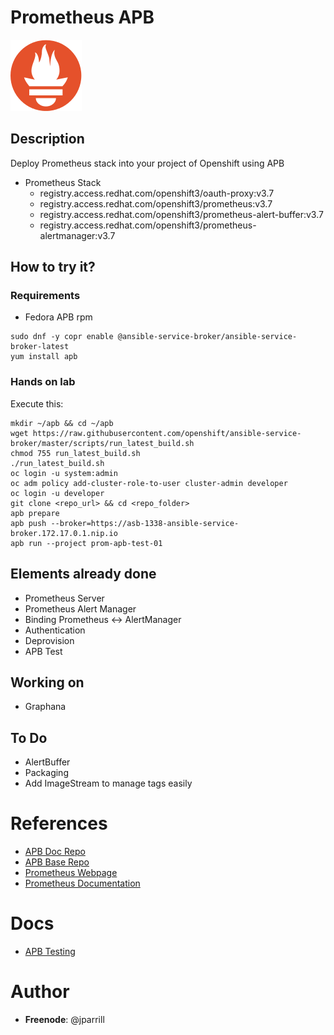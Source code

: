# Prometheus APB

![img](docs/img/prometheus-logo.png)

## Description

Deploy Prometheus stack into your project of Openshift using APB

- Prometheus Stack
  - registry.access.redhat.com/openshift3/oauth-proxy:v3.7
  - registry.access.redhat.com/openshift3/prometheus:v3.7
  - registry.access.redhat.com/openshift3/prometheus-alert-buffer:v3.7
  - registry.access.redhat.com/openshift3/prometheus-alertmanager:v3.7

## How to try it?

### Requirements

- Fedora APB rpm
```
sudo dnf -y copr enable @ansible-service-broker/ansible-service-broker-latest
yum install apb
```

### Hands on lab

Execute this:

```
mkdir ~/apb && cd ~/apb
wget https://raw.githubusercontent.com/openshift/ansible-service-broker/master/scripts/run_latest_build.sh
chmod 755 run_latest_build.sh
./run_latest_build.sh
oc login -u system:admin
oc adm policy add-cluster-role-to-user cluster-admin developer
oc login -u developer
git clone <repo_url> && cd <repo_folder>
apb prepare
apb push --broker=https://asb-1338-ansible-service-broker.172.17.0.1.nip.io
apb run --project prom-apb-test-01
```

## Elements already done

- Prometheus Server
- Prometheus Alert Manager
- Binding Prometheus <-> AlertManager
- Authentication
- Deprovision
- APB Test

## Working on

- Graphana

## To Do

- AlertBuffer
- Packaging
- Add ImageStream to manage tags easily

# References

- [APB Doc Repo](https://github.com/ansibleplaybookbundle/ansible-playbook-bundle)
- [APB Base Repo](https://github.com/ansibleplaybookbundle/apb-base)
- [Prometheus Webpage](https://prometheus.io/)
- [Prometheus Documentation](https://prometheus.io/docs/introduction/overview/)

# Docs

- [APB Testing](docs/apb_tests.md)

# Author

- **Freenode**: @jparrill

